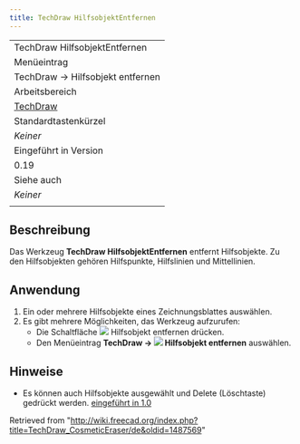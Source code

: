 ```yaml
---
title: TechDraw HilfsobjektEntfernen
---
```


|                                                            |
| ---------------------------------------------------------- |
| TechDraw HilfsobjektEntfernen                              |
| Menüeintrag                                                |
| TechDraw → Hilfsobjekt entfernen                           |
| Arbeitsbereich                                             |
| [TechDraw](/TechDraw_Workbench/de "TechDraw Workbench/de") |
| Standardtastenkürzel                                       |
| _Keiner_                                                   |
| Eingeführt in Version                                      |
| 0.19                                                       |
| Siehe auch                                                 |
| _Keiner_                                                   |
|                                                            |

## Beschreibung

Das Werkzeug **TechDraw HilfsobjektEntfernen** entfernt Hilfsobjekte. Zu den Hilfsobjekten gehören Hilfspunkte, Hilfslinien und Mittellinien.

## Anwendung

1. Ein oder mehrere Hilfsobjekte eines Zeichnungsblattes auswählen.
2. Es gibt mehrere Möglichkeiten, das Werkzeug aufzurufen:
   - Die Schaltfläche ![](/images/TechDraw_CosmeticEraser.svg) Hilfsobjekt entfernen drücken.
   - Den Menüeintrag **TechDraw → ![](/images/TechDraw_CosmeticEraser.svg) Hilfsobjekt entfernen** auswählen.

## Hinweise

- Es können auch Hilfsobjekte ausgewählt und Delete (Löschtaste) gedrückt werden. [eingeführt in 1.0](/Release_notes_1.0/de "Release notes 1.0/de")

Retrieved from "<http://wiki.freecad.org/index.php?title=TechDraw_CosmeticEraser/de&oldid=1487569>"
